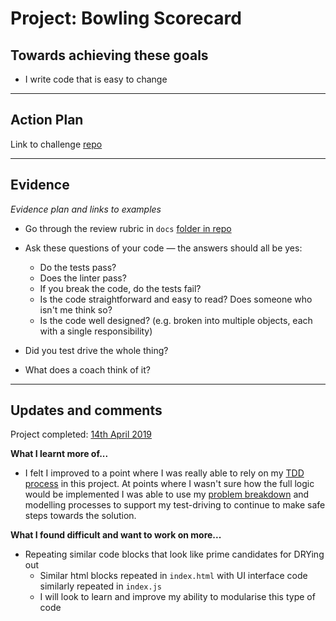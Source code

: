 # Project: Bowling Scorecard

## Towards achieving these goals

- I write code that is easy to change

------

## Action Plan

Link to challenge [repo](https://github.com/makersacademy/bowling-challenge)

------

## Evidence

_Evidence plan and links to examples_

- Go through the review rubric in `docs` [folder in repo](https://github.com/makersacademy/bowling-challenge/blob/master/docs/review.md)
- Ask these questions of your code — the answers should all be yes:
  - Do the tests pass?
  - Does the linter pass?
  - If you break the code, do the tests fail?
  - Is the code straightforward and easy to read? Does someone who isn't me think so?
  - Is the code well designed? (e.g. broken into multiple objects, each with a single responsibility)

- Did you test drive the whole thing?
- What does a coach think of it?

------

## Updates and comments

Project completed: [14th April 2019](https://github.com/mattTea/bowling-challenge)


**What I learnt more of...**

- I felt I improved to a point where I was really able to rely on my [TDD process](https://github.com/mattTea/Portfolio/blob/master/processes/tdd.md) in this project. At points where I wasn't sure how the full logic would be implemented I was able to use my [problem breakdown](https://github.com/mattTea/Portfolio/blob/master/processes/problem_breakdown.md) and modelling processes to support my test-driving to continue to make safe steps towards the solution.


**What I found difficult and want to work on more...**

- Repeating similar code blocks that look like prime candidates for DRYing out
  - Similar html blocks repeated in `index.html` with UI interface code similarly repeated in `index.js`
  - I will look to learn and improve my ability to modularise this type of code
